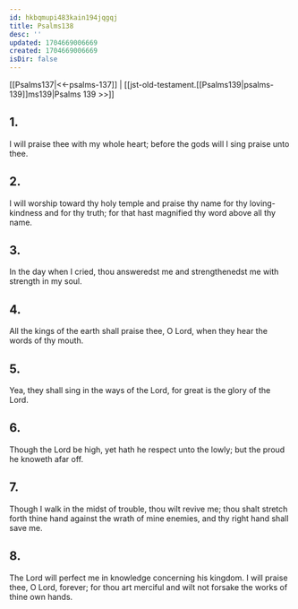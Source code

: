 ```yaml
---
id: hkbqmupi483kain194jqgqj
title: Psalms138
desc: ''
updated: 1704669006669
created: 1704669006669
isDir: false
---
```

[[Psalms137|<<-psalms-137]] | [[jst-old-testament.[[Psalms139|psalms-139]]ms139|Psalms 139 >>]]
## 1.
I will praise thee with my whole heart; before the gods will I sing praise unto thee.
## 2.
I will worship toward thy holy temple and praise thy name for thy loving-kindness and for thy truth; for that hast magnified thy word above all thy name.
## 3.
In the day when I cried, thou answeredst me and strengthenedst me with strength in my soul.
## 4.
All the kings of the earth shall praise thee, O Lord, when they hear the words of thy mouth.
## 5.
Yea, they shall sing in the ways of the Lord, for great is the glory of the Lord.
## 6.
Though the Lord be high, yet hath he respect unto the lowly; but the proud he knoweth afar off.
## 7.
Though I walk in the midst of trouble, thou wilt revive me; thou shalt stretch forth thine hand against the wrath of mine enemies, and thy right hand shall save me.
## 8.
The Lord will perfect me in knowledge concerning his kingdom. I will praise thee, O Lord, forever; for thou art merciful and wilt not forsake the works of thine own hands.

